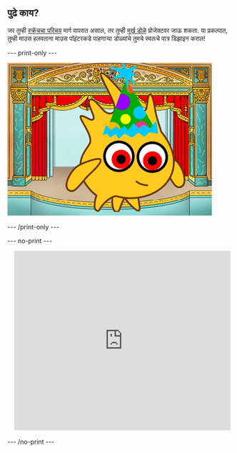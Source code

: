 ## पुढे काय?

जर तुम्ही [स्क्रॅचचा परिचय](https://projects.raspberrypi.org/en/pathways/scratch-intro) मार्ग वापरात असाल, तर तुम्ही [मूर्ख डोळे](https://projects.raspberrypi.org/en/projects/silly-eyes) प्रोजेक्टवर जाऊ शकता. या प्रकल्पात, तुम्ही माउस हलवताना माउस पॉइंटरकडे पाहणाऱ्या डोळ्यांचे तुमचे स्वतःचे पात्र डिझाइन कराल!

--- print-only ---

!['मूर्ख डोळे' प्रकल्प.](images/googly-eye-character.png)

--- /print-only ---

--- no-print ---

<div class="scratch-preview" style="margin-left: 15px;">
  <iframe allowtransparency="true" width="485" height="402" src="https://scratch.mit.edu/projects/embed/495141114/?autostart=false" frameborder="0"></iframe>
</div>

--- /no-print ---
